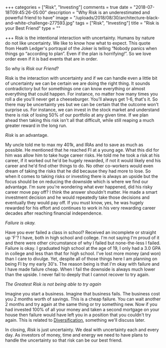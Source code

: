 +++
categories = ["Risk", "Investing"]
comments = true
date = "2018-07-18T09:45:26-05:00"
description = "Why Risk is an underestimated and powerful friend to have"
image = "/uploads/2018/08/30/architecture-black-and-white-challenge-277593.jpg"
tags = ["Risk", "Investing"]
title = "Risk is your Best Friend"
type = ""

+++
Risk is the intentional interaction with uncertainty. Humans by nature do not like uncertainty. We like to know how what to expect. This quote from Heath Ledger's portrayal of the Joker is telling “Nobody panics when things go “according to plan”. Even if the plan is horrifying!”. So we love order even if it is bad events that are in order.

So why is _Risk_ our _Friend_?

Risk is the interaction with uncertainty and if we can handle even a little bit of uncertainty we can be certain we are doing the right thing. It sounds contradictory but for somethings one can know everything or almost everything that could happen. For instance, no matter how many times you roll a die you'll never get a cheeseburger. You'll always get 1-6, that's it. So there may be uncertainty yes but we can be certain that the outcome won't surprise us. For instance, we can invest in the stock market and understand there is risk of losing 50% of our portfolio at any given time. If we plan ahead then taking this risk isn't all that difficult, while still reaping a much greater reward in the long run.

_Risk_ is an advantage.

My uncle told me to max my 401k, and IRAs and to save as much as possible. He mentioned that he reached FI at a young age. What this did for him was allow him to take huge career risks. He told me he took a risk at his career, if it worked out he'd be hugely rewarded, if not it would likely end his career and he'd find other things to do. No other co-workers would even dream of taking the risks that he did because they had more to lose. So when it comes to taking risks or investing there is always an upside but the focus should be on reducing the downside which is where we find our advantage. I'm sure you're wondering what ever happened, did his risky career move pay off? I think the answer shouldn't matter. He made a smart investment decision and he would repeatedly take those decisions and eventually they would pay off. If you must know, yes, he was hugely rewarded for his effort and continues to work in his very rewarding career decades after reaching financial independence.

_Failure is okay._

Have you ever failed a class in school? Received an incomplete or straight up 'F'? I have, both in high school and college. I'm not saying I'm proud of it and there were other circumstance of why I failed but none-the-less I failed. Failure is okay. I graduated high school at the age of 19, I only had a 3.0 GPA in college and less than that for high school. I've lost more money (and won) than I care to divulge. Yet, despite all of those things  here I am planning on being FI by my early 30's. The reason being is that I'm okay with failure and I have made failure cheap. When I fail the downside is always much lower than the upside. I never fail to deeply that I cannot recover to try again.

_The Greatest Risk is not being able to try again_

Imagine you start a business. Imagine that business fails. The business cost you 2 months worth of savings. This is a cheap failure. You can wait another 2 months and try again at the same thing or try something new. Now if you had invested 100% of all your money and taken a second mortgage on your house then failure would have left you in a position that you couldn't try again. This is related to [Diversification](http://www.bettingonsuccess.com/post/diversification "Diversification"), something we'll discuss later.

In closing, _Risk_ is just uncertainty. We deal with uncertainty each and every day. As investors of money, time and energy we need to have plans to handle the uncertainty so that risk can be our best friend.